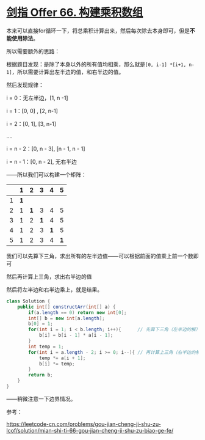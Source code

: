 # [剑指 Offer 66. 构建乘积数组](https://leetcode-cn.com/problems/gou-jian-cheng-ji-shu-zu-lcof/)

本来可以直接for循环一下，将总乘积计算出来，然后每次除去本身即可，但是**不能使用除法**。

所以需要额外的思路：

根据题目发现：是除了本身以外的所有值均相乘，那么就是`[0, i-1] *[i+1, n-1]`，所以需要计算出左半边的值，和右半边的值。

然后发现规律：

i = 0：无左半边，[1, n -1]

i = 1：[0, 0] , [2, n-1]

i = 2：[0, 1], [3, n-1]

....

i = n - 2：[0, n - 3], [n - 1, n - 1]

i = n - 1：[0, n - 2], 无右半边

——所以我们可以构建一个矩阵：

|      | 1     | 2     | 3     | 4     | 5     |
| ---- | ----- | ----- | ----- | ----- | ----- |
| 1    | **1** |       |       |       |       |
| 2    | 1     | **1** | 3     | 4     | 5     |
| 3    | 1     | 2     | **1** | 4     | 5     |
| 4    | 1     | 2     | 3     | **1** | 5     |
| 5    | 1     | 2     | 3     | 4     | **1** |

我们可以先算下三角，求出所有的左半边值——可以根据前面的值乘上前一个数即可

然后再计算上三角，求出右半边的值

然后将左半边和右半边乘上，就是结果。

```java
class Solution {
    public int[] constructArr(int[] a) {
        if(a.length == 0) return new int[0];
        int[] b = new int[a.length];
        b[0] = 1;
        for(int i = 1; i < b.length; i++){		// 先算下三角（左半边的解）——存储在结果数组中
            b[i] = b[i - 1] * a[i - 1];
        }
        int temp = 1;	
        for(int i = a.length - 2; i >= 0; i--){	// 再计算上三角（右半边的解）——存储在temp中，然后直接和b相乘
            temp *= a[i + 1];
            b[i] *= temp;
        }
        return b;
    }
}
```

——稍微注意一下边界情况。

参考：

https://leetcode-cn.com/problems/gou-jian-cheng-ji-shu-zu-lcof/solution/mian-shi-ti-66-gou-jian-cheng-ji-shu-zu-biao-ge-fe/